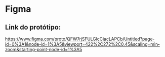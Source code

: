 # Figma
## Link do protótipo:
https://www.figma.com/proto/QFW7rjSFULGlcCiacLAPCb/Untitled?page-id=0%3A1&node-id=1%3A5&viewport=422%2C272%2C0.45&scaling=min-zoom&starting-point-node-id=1%3A5
